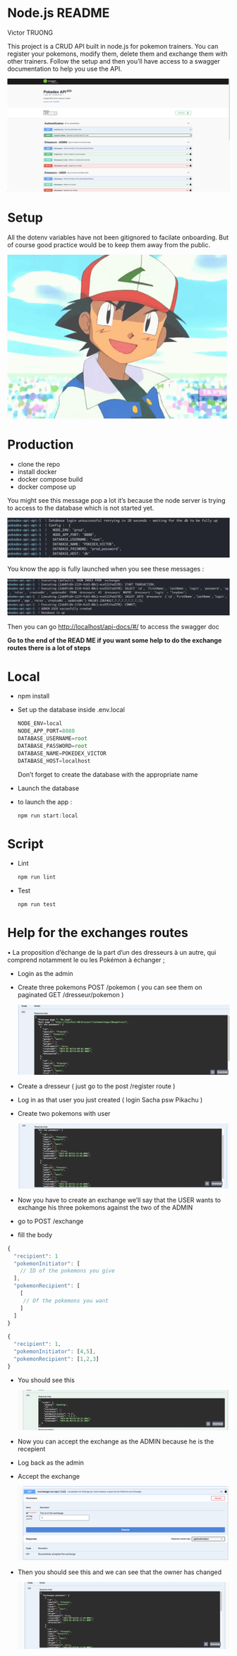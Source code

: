 # Node.js README

Victor TRUONG

This project is a CRUD API built in node.js for pokemon trainers. You can register your pokemons, modify them, delete them and exchange them with other trainers. Follow the setup and then you’ll have access to a swagger documentation to help you use the API. 

![Screen Shot 2023-01-02 at 23.06.30.png](Node%20js%20README%208684480253304ac4ab14b3d76986e7c5/Screen_Shot_2023-01-02_at_23.06.30.png)

# Setup

All the dotenv variables have not been gitignored to facilate onboarding. But of course good practice would be to keep them away from the public.

![ash-pokemon.gif](Node%20js%20README%208684480253304ac4ab14b3d76986e7c5/ash-pokemon.gif)

# Production

- clone the repo
- install docker
- docker compose build
- docker compose up

You might see this message pop a lot it’s because the node server is trying to access to the database which is not started yet.

![Screen Shot 2023-01-02 at 15.11.30.png](Node%20js%20README%208684480253304ac4ab14b3d76986e7c5/Screen_Shot_2023-01-02_at_15.11.30.png)

You know the app is fully launched when you see these messages :

![Screen Shot 2023-01-02 at 15.11.23.png](Node%20js%20README%208684480253304ac4ab14b3d76986e7c5/Screen_Shot_2023-01-02_at_15.11.23.png)

Then you can go  [http://localhost/api-docs/#/](http://localhost/api-docs/#/) to access the swagger doc 

**Go to the end of the READ ME if you want some help to do the exchange routes there is a lot of steps**

# Local

- npm install
- Set up the database inside .env.local
    
    ```jsx
    NODE_ENV=local
    NODE_APP_PORT=8080
    DATABASE_USERNAME=root
    DATABASE_PASSWORD=root
    DATABASE_NAME=POKEDEX_VICTOR
    DATABASE_HOST=localhost
    ```
    
    Don’t forget to create the database with the appropriate name
    
- Launch the database
- to launch the app :
    
    ```jsx
    npm run start:local
    ```
    

# Script

- Lint
    
    ```jsx
    npm run lint
    ```
    
- Test
    
    ```jsx
    npm run test
    ```
    

# Help for the exchanges routes

• La proposition d’échange de la part d’un des dresseurs à un autre, qui comprend notamment
le ou les Pokémon à échanger ;

- Login as the admin
- Create three pokemons  POST /pokemon ( you can see them on  paginated GET /dresseur/pokemon )
    
    ![Screen Shot 2023-01-02 at 17.11.12.png](Node%20js%20README%208684480253304ac4ab14b3d76986e7c5/Screen_Shot_2023-01-02_at_17.11.12.png)
    
- Create a dresseur ( just go to the post /register route )
- Log in as that user you just created ( login Sacha psw Pikachu )
- Create two pokemons with user
    
    ![Screen Shot 2023-01-02 at 17.13.19.png](Node%20js%20README%208684480253304ac4ab14b3d76986e7c5/Screen_Shot_2023-01-02_at_17.13.19.png)
    

- Now you have to create an exchange  we’ll say that the USER wants to exchange his three pokemons against  the two of the ADMIN
- go to POST /exchange
- fill the body

```jsx
{
  "recipient": 1 
  "pokemonInitiator": [
    // ID of the pokemons you give
  ],
  "pokemonRecipient": [
    [
     // Of the pokemons you want
    ]
  ]
}
```

```jsx
{
  "recipient": 1,
  "pokemonInitiator": [4,5],
  "pokemonRecipient": [1,2,3]
}
```

- You should see this
    
    ![Screen Shot 2023-01-02 at 17.19.59.png](Node%20js%20README%208684480253304ac4ab14b3d76986e7c5/Screen_Shot_2023-01-02_at_17.19.59.png)
    

- Now you can accept  the exchange as the ADMIN because he is the recepient
- Log back as the admin
- Accept the exchange
    
    ![Screen Shot 2023-01-02 at 17.22.36.png](Node%20js%20README%208684480253304ac4ab14b3d76986e7c5/Screen_Shot_2023-01-02_at_17.22.36.png)
    
- Then you should see this and we can see that the owner has changed
    
    ![Screen Shot 2023-01-02 at 17.24.10.png](Node%20js%20README%208684480253304ac4ab14b3d76986e7c5/Screen_Shot_2023-01-02_at_17.24.10.png)